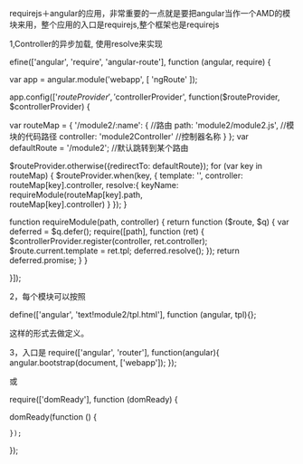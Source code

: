 requirejs＋angular的应用，非常重要的一点就是要把angular当作一个AMD的模块来用，整个应用的入口是requirejs,整个框架也是requirejs


1,Controller的异步加载, 使用resolve来实现

efine(['angular', 'require', 'angular-route'], function (angular, require) {

 var app = angular.module('webapp', [ 'ngRoute' ]);

 app.config(['$routeProvider', '$controllerProvider', function($routeProvider, $controllerProvider) {

 var routeMap = { '/module2/:name': { //路由 path: 'module2/module2.js', //模块的代码路径 controller: 'module2Controller' //控制器名称 } }; var defaultRoute = '/module2'; //默认跳转到某个路由

 $routeProvider.otherwise({redirectTo: defaultRoute}); for (var key in routeMap) { $routeProvider.when(key, { template: '', controller: routeMap[key].controller, resolve:{ keyName: requireModule(routeMap[key].path,  
          routeMap[key].controller) } }); }

 function requireModule(path, controller) { return function ($route, $q) { var deferred = $q.defer(); require([path], function (ret) { $controllerProvider.register(controller, ret.controller); $route.current.template = ret.tpl; deferred.resolve(); }); return deferred.promise; } }

 }]);

2，每个模块可以按照

define(['angular', 'text!module2/tpl.html'], function (angular, tpl){};

这样的形式去做定义。

3，入口是
 require(['angular', 'router'], function(angular){ angular.bootstrap(document, ['webapp']); });
 
或

require(['domReady'], function (domReady) { 
   
domReady(function () { 

    });
});

